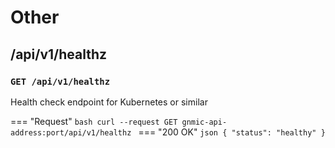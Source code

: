 # Other

## /api/v1/healthz

### `GET /api/v1/healthz`

Health check endpoint for Kubernetes or similar

=== "Request"
    ```bash
    curl --request GET gnmic-api-address:port/api/v1/healthz
    ```
=== "200 OK"
    ```json
    {
        "status": "healthy"
    }
    ```